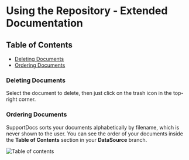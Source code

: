 # Using the Repository - Extended Documentation

## Table of Contents
-   [Deleting Documents](#deleting-documents)
-   [Ordering Documents](#ordering-documents)

### Deleting Documents

Select the document to delete, then just click on the trash icon in the top-right corner.

### Ordering Documents

SupportDocs sorts your documents alphabetically by filename, which is never shown to the user. You can see the order of your documents inside the **Table of Contents** section in your **DataSource** branch. 

![Table of contents](https://raw.githubusercontent.com/aheze/SupportDocs/main/Assets/Usage/TableOfContents.png)
